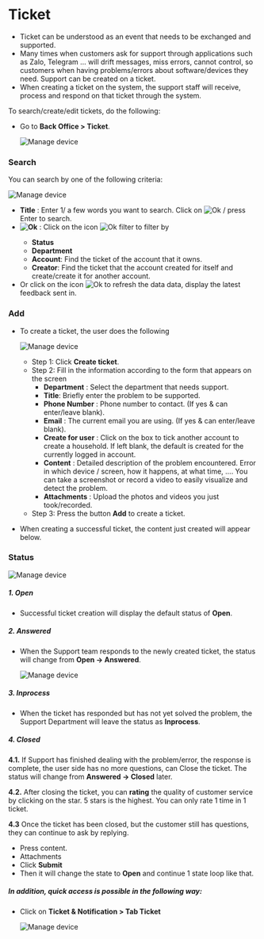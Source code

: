 # Ticket

- Ticket can be understood as an event that needs to be exchanged and supported.
- Many times when customers ask for support through applications such as Zalo, Telegram ... will drift messages, miss errors, cannot control, so customers when having problems/errors about software/devices they need. Support can be created on a ticket.
- When creating a ticket on the system, the support staff will receive, process and respond on that ticket through the system.

To search/create/edit tickets, do the following:
- Go to **Back Office > Ticket**.

  <span class="icon-left4">![Manage device ](/docs/assets/images/web-interface/back-office/ticket/in-ticket-el.jpg)

### Search
You can search by one of the following criteria:
  
  <span class="icon-left4">![Manage device ](/docs/assets/images/web-interface/back-office/ticket/search-ticket-el.jpg)

  - **Title** : Enter 1/ a few words you want to search.
  Click on <span class="icon-left svg-filter-tick">![Ok](/docs/assets/images/web-interface/icon/SVG/search.svg) / press Enter to search.
  - **<span class="icon-left svg-filter-info">![Ok](/docs/assets/images/web-interface/icon/SVG/filter-alt.svg)** : Click on the icon <span class="icon-left svg-filter-info">![Ok](/docs/assets/images/web-interface/icon/SVG/filter-alt.svg) filter to filter by
    - **Status**
    - **Department**
    - **Account**: Find the ticket of the account that it owns.
    - **Creator**: Find the ticket that the account created for itself and create/create it for another account.
- Or click on the icon <span class="icon-left svg-filter-info">![Ok](/docs/assets/images/web-interface/icon/SVG/icons8-reset.svg) to refresh the data data, display the latest feedback sent in.

### Add

- To create a ticket, the user does the following

  <span style="display:block;text-align:left">![Manage device ](/docs/assets/images/web-interface/back-office/ticket/add-ticket-el.jpg)
  - Step 1: Click **Create ticket**.
  - Step 2: Fill in the information according to the form that appears on the screen
    - **Department** : Select the department that needs support.
    - **Title**: Briefly enter the problem to be supported.
    - **Phone Number** : Phone number to contact. (If yes & can enter/leave blank).
    - **Email** : The current email you are using. (If yes & can enter/leave blank).
    - **Create for user** : Click on the box to tick another account to create a household. If left blank, the default is created for the currently logged in account.
    - **Content** : Detailed description of the problem encountered. Error in which device / screen, how it happens, at what time, ....
  You can take a screenshot or record a video to easily visualize and detect the problem.
    - **Attachments** : Upload the photos and videos you just took/recorded.
  - Step 3: Press the button **Add** to create a ticket.
- When creating a successful ticket, the content just created will appear below.

### Status

<span style="display:block;text-align:left">![Manage device ](/docs/assets/images/web-interface/back-office/ticket/status-ticket-el.jpg)

##### 1. Open
- Successful ticket creation will display the default status of **Open**.

##### 2. Answered
- When the Support team responds to the newly created ticket, the status will change from **Open -> Answered**.

  <span style="display:block;text-align:left">![Manage device ](/docs/assets/images/web-interface/back-office/ticket/answered.jpg)

##### 3. Inprocess
- When the ticket has responded but has not yet solved the problem, the Support Department will leave the status as **Inprocess**.

##### 4. Closed

**4.1.** If Support has finished dealing with the problem/error, the response is complete, the user side has no more questions, can Close the ticket. The status will change from **Answered -> Closed** later.

**4.2.** After closing the ticket, you can **rating** the quality of customer service by clicking on the star. 5 stars is the highest. You can only rate 1 time in 1 ticket.

**4.3** Once the ticket has been closed, but the customer still has questions, they can continue to ask by replying.
- Press content.
- Attachments
- Click **Submit**
- Then it will change the state to **Open** and continue 1 state loop like that.

##### In addition, quick access is possible in the following way:
- Click on **Ticket & Notification > Tab Ticket**
  
   <span style="display:block;text-align:left">![Manage device ](/docs/assets/images/web-interface/back-office/ticket/in-ticket-2-el.jpg)